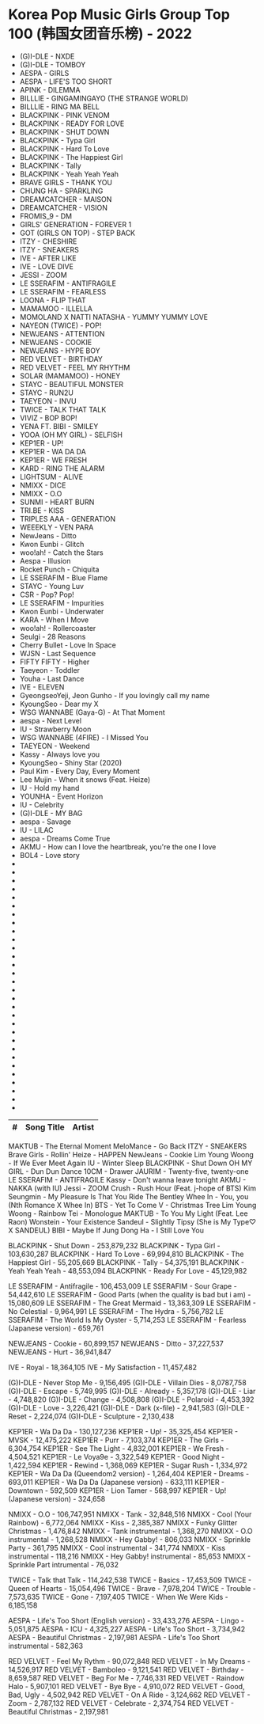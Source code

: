 # Korea Pop Music Girls Group Top 100 (韩国女团音乐榜) - 2022

- (G)I-DLE - NXDE
- (G)I-DLE - TOMBOY
- AESPA - GIRLS
- AESPA - LIFE'S TOO SHORT
- APINK - DILEMMA
- BILLLIE - GINGAMINGAYO (THE STRANGE WORLD)
- BILLLIE - RING MA BELL
- BLACKPINK - PINK VENOM
- BLACKPINK - READY FOR LOVE
- BLACKPINK - SHUT DOWN
- BLACKPINK - Typa Girl
- BLACKPINK - Hard To Love
- BLACKPINK - The Happiest Girl
- BLACKPINK - Tally
- BLACKPINK - Yeah Yeah Yeah
- BRAVE GIRLS - THANK YOU
- CHUNG HA - SPARKLING
- DREAMCATCHER - MAISON
- DREAMCATCHER - VISION
- FROMIS_9 - DM
- GIRLS' GENERATION - FOREVER 1
- GOT (GIRLS ON TOP) - STEP BACK
- ITZY - CHESHIRE
- ITZY - SNEAKERS
- IVE - AFTER LIKE
- IVE - LOVE DIVE
- JESSI - ZOOM
- LE SSERAFIM - ANTIFRAGILE
- LE SSERAFIM - FEARLESS
- LOONA - FLIP THAT
- MAMAMOO - ILLELLA
- MOMOLAND X NATTI NATASHA - YUMMY YUMMY LOVE
- NAYEON (TWICE) - POP!
- NEWJEANS - ATTENTION
- NEWJEANS - COOKIE
- NEWJEANS - HYPE BOY
- RED VELVET - BIRTHDAY
- RED VELVET - FEEL MY RHYTHM
- SOLAR (MAMAMOO) - HONEY
- STAYC - BEAUTIFUL MONSTER
- STAYC - RUN2U
- TAEYEON - INVU
- TWICE - TALK THAT TALK
- VIVIZ - BOP BOP!
- YENA FT. BIBI - SMILEY
- YOOA (OH MY GIRL) - SELFISH
- KEP1ER - UP!
- KEP1ER - WA DA DA
- KEP1ER - WE FRESH
- KARD - RING THE ALARM
- LIGHTSUM - ALIVE
- NMIXX - DICE
- NMIXX - O.O
- SUNMI - HEART BURN
- TRI.BE - KISS
- TRIPLES AAA - GENERATION
- WEEEKLY - VEN PARA
- NewJeans - Ditto
- Kwon Eunbi - Glitch
- woo!ah! - Catch the Stars
- Aespa - Illusion
- Rocket Punch - Chiquita
- LE SSERAFIM - Blue Flame
- STAYC - Young Luv
- CSR - Pop? Pop!
- LE SSERAFIM - Impurities
- Kwon Eunbi - Underwater
- KARA - When I Move
- woo!ah! - Rollercoaster
- Seulgi - 28 Reasons
- Cherry Bullet - Love In Space
- WJSN - Last Sequence
- FIFTY FIFTY - Higher
- Taeyeon - Toddler
- Youha - Last Dance
- IVE - ELEVEN
- GyeongseoYeji, Jeon Gunho - If you lovingly call my name
- KyoungSeo - Dear my X
- WSG WANNABE (Gaya-G) - At That Moment
- aespa - Next Level
- IU - Strawberry Moon
- WSG WANNABE (4FIRE) - I Missed You
- TAEYEON - Weekend
- Kassy - Always love you
- KyoungSeo - Shiny Star (2020)
- Paul Kim - Every Day, Every Moment
- Lee Mujin - When it snows (Feat. Heize)
- IU - Hold my hand
- YOUNHA - Event Horizon
- IU - Celebrity
- (G)I-DLE - MY BAG
- aespa - Savage
- IU - LILAC
- aespa - Dreams Come True
- AKMU - How can I love the heartbreak, you're the one I love
- BOL4 - Love story
- 
- 
- 
- 
- 
- 
- 
- 
- 
- 
- 
- 
- 
- 
- 
- 
- 
- 
- 
- 
- 
- 
- 
- 
- 
- 
- 
- 
- 
- 







| **#** | **Song Title** | **Artist** |
| --- | --- | --- |







MAKTUB - The Eternal Moment
MeloMance - Go Back
ITZY - SNEAKERS
Brave Girls - Rollin'
Heize - HAPPEN
NewJeans - Cookie
Lim Young Woong - If We Ever Meet Again
IU - Winter Sleep
BLACKPINK - Shut Down
OH MY GIRL - Dun Dun Dance
10CM - Drawer
JAURIM - Twenty-five, twenty-one
LE SSERAFIM - ANTIFRAGILE
Kassy - Don't wanna leave tonight
AKMU - NAKKA (with IU)
Jessi - ZOOM
Crush - Rush Hour (Feat. j-hope of BTS)
Kim Seungmin - My Pleasure Is That You Ride The Bentley
Whee In - You, you (Nth Romance X Whee In)
BTS - Yet To Come
V - Christmas Tree
Lim Young Woong - Rainbow
Tei - Monologue
MAKTUB - To You My Light (Feat. Lee Raon)
Wonstein - Your Existence
Sandeul - Slightly Tipsy (She is My Type♡ X SANDEUL)
BIBI - Maybe If
Jung Dong Ha - I Still Love You




BLACKPINK - Shut Down - 253,879,232
BLACKPINK - Typa Girl - 103,630,287
BLACKPINK - Hard To Love - 69,994,810
BLACKPINK - The Happiest Girl - 55,205,669
BLACKPINK - Tally - 54,375,191
BLACKPINK - Yeah Yeah Yeah - 48,553,094
BLACKPINK - Ready For Love - 45,129,982




LE SSERAFIM - Antifragile - 106,453,009
LE SSERAFIM - Sour Grape - 54,442,610
LE SSERAFIM - Good Parts (when the quality is bad but i am) - 15,080,609
LE SSERAFIM - The Great Mermaid - 13,363,309
LE SSERAFIM - No Celestial - 9,964,991
LE SSERAFIM - The Hydra - 5,756,782
LE SSERAFIM - The World Is My Oyster - 5,714,253
LE SSERAFIM - Fearless (Japanese version) - 659,761




NEWJEANS - Cookie - 60,899,157
NEWJEANS - Ditto - 37,227,537
NEWJEANS - Hurt - 36,941,847





IVE - Royal - 18,364,105
IVE - My Satisfaction - 11,457,482






(G)I-DLE - Never Stop Me - 9,156,495
(G)I-DLE - Villain Dies - 8,0787,758
(G)I-DLE - Escape - 5,749,995
(G)I-DLE - Already - 5,357,178
(G)I-DLE - Liar - 4,748,820
(G)I-DLE - Change - 4,508,808
(G)I-DLE - Polaroid - 4,453,392
(G)I-DLE - Love - 3,226,421
(G)I-DLE - Dark (x-file) - 2,941,583
(G)I-DLE - Reset - 2,224,074
(G)I-DLE - Sculpture - 2,130,438






KEP1ER - Wa Da Da - 130,127,236
KEP1ER - Up! - 35,325,454
KEP1ER - MVSK - 12,475,222
KEP1ER - Purr - 7,103,374
KEP1ER - The Girls - 6,304,754
KEP1ER - See The Light - 4,832,001
KEP1ER - We Fresh - 4,504,521
KEP1ER - Le Voya9e - 3,322,549
KEP1ER - Good Night - 1,422,594
KEP1ER - Rewind - 1,368,069
KEP1ER - Sugar Rush - 1,334,972
KEP1ER - Wa Da Da (Queendom2 version) - 1,264,404
KEP1ER - Dreams - 693,011
KEP1ER - Wa Da Da (Japanese version) - 633,111
KEP1ER - Downtown - 592,509
KEP1ER - Lion Tamer - 568,997
KEP1ER - Up! (Japanese version) - 324,658




NMIXX - O.O - 106,747,951
NMIXX - Tank - 32,848,516
NMIXX - Cool (Your Rainbow) - 6,772,064
NMIXX - Kiss - 2,385,387
NMIXX - Funky Glitter Christmas - 1,476,842
NMIXX - Tank instrumental - 1,368,270
NMIXX - O.O instrumental - 1,268,528
NMIXX - Hey Gabby! - 806,033
NMIXX - Sprinkle Party - 361,795
NMIXX - Cool instrumental - 341,774
NMIXX - Kiss instrumental - 118,216
NMIXX - Hey Gabby! instrumental - 85,653
NMIXX - Sprinkle Part intrumental - 76,032




TWICE - Talk that Talk - 114,242,538
TWICE - Basics - 17,453,509
TWICE - Queen of Hearts - 15,054,496
TWICE - Brave - 7,978,204
TWICE - Trouble - 7,573,635
TWICE - Gone - 7,197,405
TWICE - When We Were Kids - 6,185,158






AESPA - Life's Too Short (English version) - 33,433,276
AESPA - Lingo - 5,051,875
AESPA - ICU - 4,325,227
AESPA - Life's Too Short - 3,734,942
AESPA - Beautiful Christmas - 2,197,981
AESPA - Life's Too Short instrumental - 582,363





RED VELVET - Feel My Rythm - 90,072,848
RED VELVET - In My Dreams - 14,526,917
RED VELVET - Bamboleo - 9,121,541
RED VELVET - Birthday - 8,659,587
RED VELVET - Beg For Me - 7,746,331
RED VELVET - Raindow Halo - 5,907,101
RED VELVET - Bye Bye - 4,910,072
RED VELVET - Good, Bad, Ugly - 4,502,942
RED VELVET - On A Ride - 3,124,662
RED VELVET - Zoom - 2,787,132
RED VELVET - Celebrate - 2,374,754
RED VELVET - Beautiful Christmas - 2,197,981
